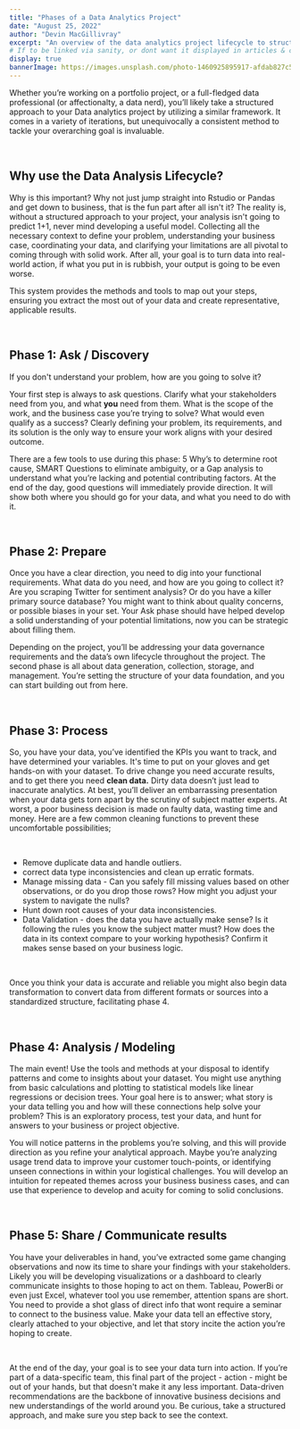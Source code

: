 ```yaml
---
title: "Phases of a Data Analytics Project"
date: "August 25, 2022"
author: "Devin MacGillivray"
excerpt: "An overview of the data analytics project lifecycle to structure your next data project."
# If to be linked via sanity, or dont want it displayed in articles & case studies section, set as false
display: true
bannerImage: https://images.unsplash.com/photo-1460925895917-afdab827c52f?ixlib=rb-1.2.1&ixid=MnwxMjA3fDB8MHxwaG90by1wYWdlfHx8fGVufDB8fHx8&auto=format&fit=crop&w=2426&q=80
---
```


Whether you’re working on a portfolio project, or a full-fledged data professional (or affectionalty, a data nerd), you’ll likely take a structured approach to your Data analytics project by utilizing a similar framework. It comes in a variety of iterations, but unequivocally a consistent method to tackle your overarching goal is invaluable.

<br />

## Why use the Data Analysis Lifecycle?

Why is this important? Why not just jump straight into Rstudio or Pandas and get down to business, that is the fun part after all isn't it? The reality is, without a structured approach to your project, your analysis isn't going to predict 1+1, never mind developing a useful model. Collecting all the necessary context to define your problem, understanding your business case, coordinating your data, and clarifying your limitations are all pivotal to coming through with solid work. After all, your goal is to turn data into real-world action, if what you put in is rubbish, your output is going to be even worse.

This system provides the methods and tools to map out your steps, ensuring you extract the most out of your data and create representative, applicable results.

<br />

## Phase 1: Ask / Discovery

If you don't understand your problem, how are you going to solve it?

Your first step is always to ask questions. Clarify what your stakeholders need from you, and what **you** need from them. What is the scope of the work, and the business case you’re trying to solve? What would even qualify as a success? Clearly defining your problem, its requirements, and its solution is the only way to ensure your work aligns with your desired outcome.

There are a few tools to use during this phase: 5 Why’s to determine root cause, SMART Questions to eliminate ambiguity, or a Gap analysis to understand what you’re lacking and potential contributing factors. At the end of the day, good questions will immediately provide direction. It will show both where you should go for your data, and what you need to do with it.

<br />

## Phase 2: Prepare

Once you have a clear direction, you need to dig into your functional requirements. What data do you need, and how are you going to collect it? Are you scraping Twitter for sentiment analysis? Or do you have a killer primary source database? You might want to think about quality concerns, or possible biases in your set. Your Ask phase should have helped develop a solid understanding of your potential limitations, now you can be strategic about filling them.

Depending on the project, you’ll be addressing your data governance requirements and the data’s own lifecycle throughout the project. The second phase is all about data generation, collection, storage, and management. You’re setting the structure of your data foundation, and you can start building out from here.

<br />

## Phase 3: Process

So, you have your data, you’ve identified the KPIs you want to track, and have determined your variables. It's time to put on your gloves and get hands-on with your dataset. To drive change you need accurate results, and to get there you need **clean data.** Dirty data doesn’t just lead to inaccurate analytics. At best, you’ll deliver an embarrassing presentation when your data gets torn apart by the scrutiny of subject matter experts. At worst, a poor business decision is made on faulty data, wasting time and money. Here are a few common cleaning functions to prevent these uncomfortable possibilities;

<br />

<ul>
<li> Remove duplicate data and handle outliers.</li>

<li>correct data type inconsistencies and clean up erratic formats.</li>
<li> Manage missing data - Can you safely fill missing values based on other observations, or do you drop those rows? How might you adjust your system to navigate the nulls?</li>
<li> Hunt down root causes of your data inconsistencies.
</li>
<li> Data Validation - does the data you have actually make sense? Is it following the rules you know the subject matter must? How does the data in its context compare to your working hypothesis? Confirm it makes sense based on your business logic.</li>
</ul>
<br />

Once you think your data is accurate and reliable you might also begin data transformation to convert data from different formats or sources into a standardized structure, facilitating phase 4.

<br />

## Phase 4: Analysis / Modeling

The main event! Use the tools and methods at your disposal to identify patterns and come to insights about your dataset. You might use anything from basic calculations and plotting to statistical models like linear regressions or decision trees. Your goal here is to answer; what story is your data telling you and how will these connections help solve your problem? This is an exploratory process, test your data, and hunt for answers to your business or project objective.

You will notice patterns in the problems you’re solving, and this will provide direction as you refine your analytical approach. Maybe you’re analyzing usage trend data to improve your customer touch-points, or identifying unseen connections in within your logistical challenges. You will develop an intuition for repeated themes across your business business cases, and can use that experience to develop and acuity for coming to solid conclusions.

<br />

## Phase 5: Share / Communicate results

You have your deliverables in hand, you’ve extracted some game changing observations and now its time to share your findings with your stakeholders. Likely you will be developing visualizations or a dashboard to clearly communicate insights to those hoping to act on them. Tableau, PowerBi or even just Excel, whatever tool you use remember, attention spans are short. You need to provide a shot glass of direct info that wont require a seminar to connect to the business value. Make your data tell an effective story, clearly attached to your objective, and let that story incite the action you’re hoping to create.

<br />

At the end of the day, your goal is to see your data turn into action. If you’re part of a data-specific team, this final part of the project - action - might be out of your hands, but that doesn't make it any less important. Data-driven recommendations are the backbone of innovative business decisions and new understandings of the world around you. Be curious, take a structured approach, and make sure you step back to see the context.
